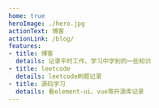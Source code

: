 ```yaml
---
home: true
heroImage: ./hero.jpg
actionText: 博客
actionLink: /blog/
features:
- title: 博客
  details: 记录平时工作、学习中学到的一些知识
- title: leetcode
  details: leetcode刷题记录
- title: 源码学习
  details: 看element-ui、vue等开源库记录
---
```


